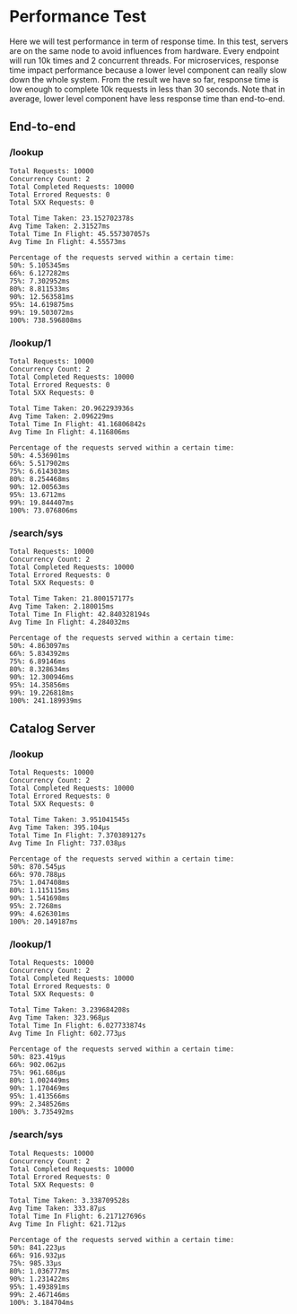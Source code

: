 # Performance Test
Here we will test performance in term of response time. In this test, servers are on the same node to avoid influences from hardware. Every endpoint will run 10k times and 2 concurrent threads.
For microservices, response time impact performance because a lower level component can really slow down the whole system. From the result we have so far, response time is low enough to complete 10k requests in less than 30 seconds. Note that in average, lower level component have less response time than end-to-end.

## End-to-end
### /lookup
```
Total Requests: 10000
Concurrency Count: 2
Total Completed Requests: 10000
Total Errored Requests: 0
Total 5XX Requests: 0

Total Time Taken: 23.152702378s
Avg Time Taken: 2.31527ms
Total Time In Flight: 45.557307057s
Avg Time In Flight: 4.55573ms

Percentage of the requests served within a certain time:
50%: 5.105345ms
66%: 6.127282ms
75%: 7.302952ms
80%: 8.811533ms
90%: 12.563581ms
95%: 14.619875ms
99%: 19.503072ms
100%: 738.596808ms
```

### /lookup/1
```
Total Requests: 10000
Concurrency Count: 2
Total Completed Requests: 10000
Total Errored Requests: 0
Total 5XX Requests: 0

Total Time Taken: 20.962293936s
Avg Time Taken: 2.096229ms
Total Time In Flight: 41.16806842s
Avg Time In Flight: 4.116806ms

Percentage of the requests served within a certain time:
50%: 4.536901ms
66%: 5.517902ms
75%: 6.614303ms
80%: 8.254468ms
90%: 12.00563ms
95%: 13.6712ms
99%: 19.844407ms
100%: 73.076806ms
```

### /search/sys
```
Total Requests: 10000
Concurrency Count: 2
Total Completed Requests: 10000
Total Errored Requests: 0
Total 5XX Requests: 0

Total Time Taken: 21.800157177s
Avg Time Taken: 2.180015ms
Total Time In Flight: 42.840328194s
Avg Time In Flight: 4.284032ms

Percentage of the requests served within a certain time:
50%: 4.863097ms
66%: 5.834392ms
75%: 6.89146ms
80%: 8.328634ms
90%: 12.300946ms
95%: 14.35856ms
99%: 19.226818ms
100%: 241.189939ms
```

## Catalog Server
### /lookup
```
Total Requests: 10000
Concurrency Count: 2
Total Completed Requests: 10000
Total Errored Requests: 0
Total 5XX Requests: 0

Total Time Taken: 3.951041545s
Avg Time Taken: 395.104µs
Total Time In Flight: 7.370389127s
Avg Time In Flight: 737.038µs

Percentage of the requests served within a certain time:
50%: 870.545µs
66%: 970.788µs
75%: 1.047408ms
80%: 1.115115ms
90%: 1.541698ms
95%: 2.7268ms
99%: 4.626301ms
100%: 20.149187ms
```

### /lookup/1
```
Total Requests: 10000
Concurrency Count: 2
Total Completed Requests: 10000
Total Errored Requests: 0
Total 5XX Requests: 0

Total Time Taken: 3.239684208s
Avg Time Taken: 323.968µs
Total Time In Flight: 6.027733874s
Avg Time In Flight: 602.773µs

Percentage of the requests served within a certain time:
50%: 823.419µs
66%: 902.062µs
75%: 961.686µs
80%: 1.002449ms
90%: 1.170469ms
95%: 1.413566ms
99%: 2.348526ms
100%: 3.735492ms
```

### /search/sys
```
Total Requests: 10000
Concurrency Count: 2
Total Completed Requests: 10000
Total Errored Requests: 0
Total 5XX Requests: 0

Total Time Taken: 3.338709528s
Avg Time Taken: 333.87µs
Total Time In Flight: 6.217127696s
Avg Time In Flight: 621.712µs

Percentage of the requests served within a certain time:
50%: 841.223µs
66%: 916.932µs
75%: 985.33µs
80%: 1.036777ms
90%: 1.231422ms
95%: 1.493891ms
99%: 2.467146ms
100%: 3.184704ms
```